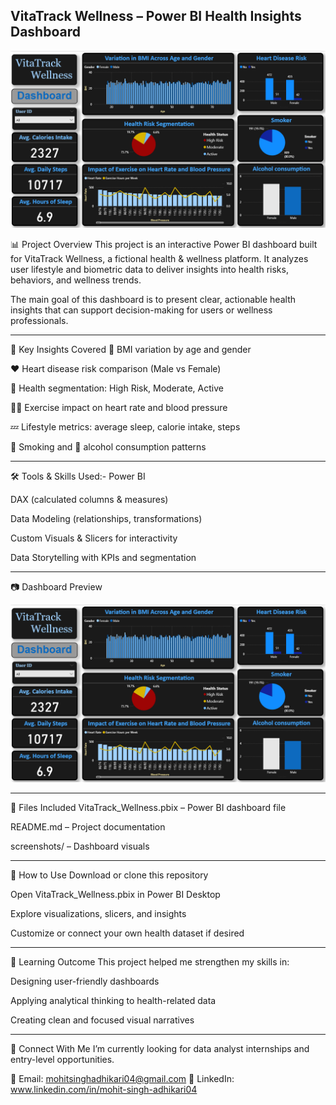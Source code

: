 VitaTrack Wellness – Power BI Health Insights Dashboard
--------------------------------------------------------

![VitaTrack Wellness Dashboard](VitaTrackimage.png)

📊 Project Overview
This project is an interactive Power BI dashboard built for VitaTrack Wellness, a fictional health & wellness platform. It analyzes user lifestyle and biometric data to deliver insights into health risks, behaviors, and wellness trends.

The main goal of this dashboard is to present clear, actionable health insights that can support decision-making for users or wellness professionals.

--------------------------------------------------------------------------------------------------------------------------------------------------------------------------------------------------------------------

📌 Key Insights Covered
🧍 BMI variation by age and gender

❤️ Heart disease risk comparison (Male vs Female)

🧠 Health segmentation: High Risk, Moderate, Active

🏃‍♂️ Exercise impact on heart rate and blood pressure

💤 Lifestyle metrics: average sleep, calorie intake, steps

🚬 Smoking and 🍷 alcohol consumption patterns

--------------------------------------------------------------------------------------------------------------------------------------------------------------------------------------------------------------------

🛠️ Tools & Skills Used:-
Power BI

DAX (calculated columns & measures)

Data Modeling (relationships, transformations)

Custom Visuals & Slicers for interactivity

Data Storytelling with KPIs and segmentation

--------------------------------------------------------------------------------------------------------------------------------------------------------------------------------------------------------------------

📷 Dashboard Preview

![VitaTrack Wellness Dashboard](VitaTrackimage.png)

--------------------------------------------------------------------------------------------------------------------------------------------------------------------------------------------------------------------

📂 Files Included
VitaTrack_Wellness.pbix – Power BI dashboard file

README.md – Project documentation

screenshots/ – Dashboard visuals

--------------------------------------------------------------------------------------------------------------------------------------------------------------------------------------------------------------------

🚀 How to Use
Download or clone this repository

Open VitaTrack_Wellness.pbix in Power BI Desktop

Explore visualizations, slicers, and insights

Customize or connect your own health dataset if desired

--------------------------------------------------------------------------------------------------------------------------------------------------------------------------------------------------------------------

🧠 Learning Outcome
This project helped me strengthen my skills in:

Designing user-friendly dashboards

Applying analytical thinking to health-related data

Creating clean and focused visual narratives

--------------------------------------------------------------------------------------------------------------------------------------------------------------------------------------------------------------------

🔗 Connect With Me
I’m currently looking for data analyst internships and entry-level opportunities.

📧 Email: mohitsinghadhikari04@gmail.com
💼 LinkedIn: www.linkedin.com/in/mohit-singh-adhikari04
